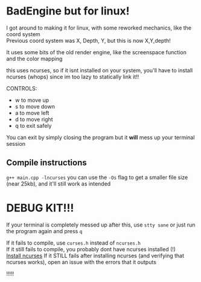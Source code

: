 # BadEngine but for linux!
I got around to making it for linux, with some reworked mechanics, like the coord system\
Previous coord system was X, Depth, Y, but this is now X,Y,depth!

It uses some bits of the old render engine, like the screenspace function and the color mapping

this uses ncurses, so if it isnt installed on your system, you'll have to install ncurses (whops) since im too lazy to statically link it!!

CONTROLS:
- w to move up
- s to move down
- a to move left
- d to move right
- q to exit safely

You can exit by simply closing the program but it **will** mess up your terminal session

## Compile instructions 
`g++ main.cpp -lncurses`
you can use the `-Os` flag to get a smaller file size (near 25kb), and it'll still work as intended



# DEBUG KIT!!!
If your terminal is completely messed up after this, use `stty sane` or just run the program again and press `q`

If it fails to compile, use `curses.h` instead of `ncurses.h`\
If it still fails to compile, you probably dont have ncurses installed (!)\
[Install ncurses](https://google.com/search)
If it STILL fails after installing ncurses (and verifying that ncurses works), open an issue with the errors that it outputs


!!!!!

